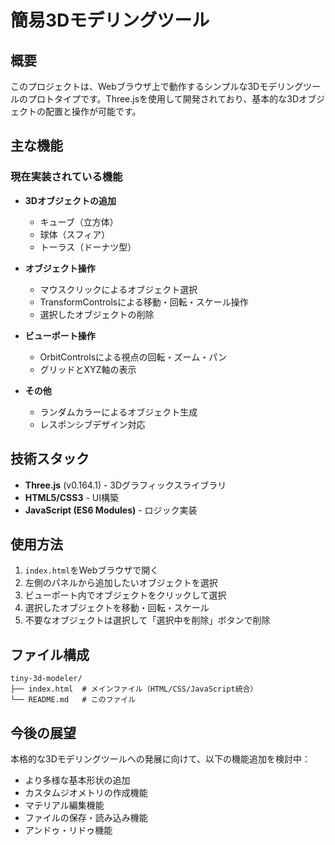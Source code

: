 # 簡易3Dモデリングツール

## 概要
このプロジェクトは、Webブラウザ上で動作するシンプルな3Dモデリングツールのプロトタイプです。Three.jsを使用して開発されており、基本的な3Dオブジェクトの配置と操作が可能です。

## 主な機能

### 現在実装されている機能
- **3Dオブジェクトの追加**
  - キューブ（立方体）
  - 球体（スフィア）
  - トーラス（ドーナツ型）
  
- **オブジェクト操作**
  - マウスクリックによるオブジェクト選択
  - TransformControlsによる移動・回転・スケール操作
  - 選択したオブジェクトの削除
  
- **ビューポート操作**
  - OrbitControlsによる視点の回転・ズーム・パン
  - グリッドとXYZ軸の表示
  
- **その他**
  - ランダムカラーによるオブジェクト生成
  - レスポンシブデザイン対応

## 技術スタック
- **Three.js** (v0.164.1) - 3Dグラフィックスライブラリ
- **HTML5/CSS3** - UI構築
- **JavaScript (ES6 Modules)** - ロジック実装

## 使用方法
1. `index.html`をWebブラウザで開く
2. 左側のパネルから追加したいオブジェクトを選択
3. ビューポート内でオブジェクトをクリックして選択
4. 選択したオブジェクトを移動・回転・スケール
5. 不要なオブジェクトは選択して「選択中を削除」ボタンで削除

## ファイル構成
```
tiny-3d-modeler/
├── index.html  # メインファイル（HTML/CSS/JavaScript統合）
└── README.md   # このファイル
```

## 今後の展望
本格的な3Dモデリングツールへの発展に向けて、以下の機能追加を検討中：
- より多様な基本形状の追加
- カスタムジオメトリの作成機能
- マテリアル編集機能
- ファイルの保存・読み込み機能
- アンドゥ・リドゥ機能